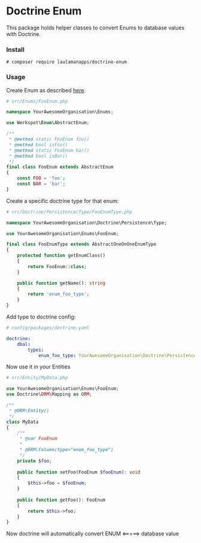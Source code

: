 # Doctrine Enum
This package holds helper classes to convert Enums to database values with Doctrine.


### Install

`# composer require laulamanapps/doctrine-enum`

### Usage

Create Enum as described [here](https://github.com/Werkspot/Enum/blob/master/README.md).

```php
# src/Enums/FooEnum.php

namespace YourAwesomeOrganisation\Enums;

use Werkspot\Enum\AbstractEnum;

/**
 * @method static FooEnum foo()
 * @method bool isFoo()
 * @method static FooEnum bar()
 * @method bool isBar()
 */
final class FooEnum extends AbstractEnum
{
    const FOO = 'foo';
    const BAR = 'bar';  
}
```

Create a specific doctrine type for that enum:

```php
# src/Doctrine/Persistence/Type/FooEnumType.php

namespace YourAwesomeOrganisation\Doctrine\Persistence\Type;

use YourAwesomeOrganisation\Enums\FooEnum;

final class FooEnumType extends AbstractOneOnOneEnumType
{
    protected function getEnumClass()
    {
        return FooEnum::class;
    }

    public function getName(): string
    {
        return 'enum_foo_type';
    }
}

```

Add type to doctrine config:

```yaml
# config/packages/doctrine.yaml

doctrine:
    dbal:
        types:
            enum_foo_type: YourAwesomeOrganisation\Doctrine\Persistence\Type\FooEnumType

```

Now use it in your Entities

```php
# src/Entity/MyData.php

use YourAwesomeOrganisation\Enums\FooEnum;
use Doctrine\ORM\Mapping as ORM;

/**
 * @ORM\Entity()
 */
class MyData
{
    /**
     * @var FooEnum
     *
     * @ORM\Column(type="enum_foo_type")
     */
    private $foo;
    
    public function setFoo(FooEnum $fooEnum): void
    {
        $this->foo = $fooEnum;
    }
    
    public function getFoo(): FooEnum
    {
        return $this->foo;
    }
}
```
Now doctrine will automatically convert ENUM <=====> database value
